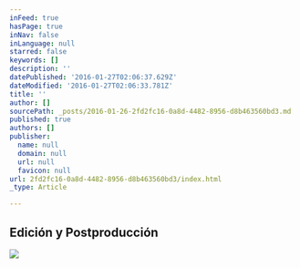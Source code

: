 ```yaml
---
inFeed: true
hasPage: true
inNav: false
inLanguage: null
starred: false
keywords: []
description: ''
datePublished: '2016-01-27T02:06:37.629Z'
dateModified: '2016-01-27T02:06:33.781Z'
title: ''
author: []
sourcePath: _posts/2016-01-26-2fd2fc16-0a8d-4482-8956-d8b463560bd3.md
published: true
authors: []
publisher:
  name: null
  domain: null
  url: null
  favicon: null
url: 2fd2fc16-0a8d-4482-8956-d8b463560bd3/index.html
_type: Article

---
```

## Edición y Postproducción
![](https://s3-us-west-2.amazonaws.com/the-grid-img/p/63debb8dc0e709b17d89a527da8c0b4bf9587b3c.jpg)